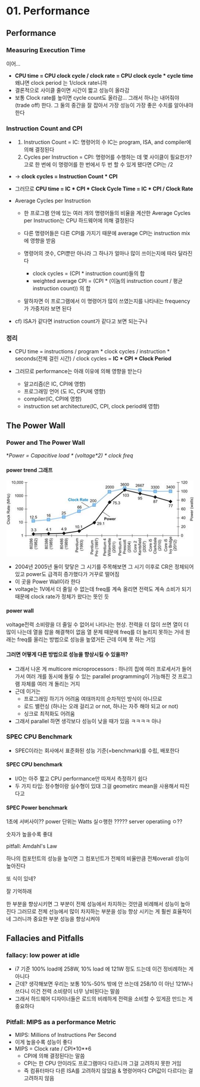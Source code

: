 # 01. Performance

## Performance

### Measuring Execution Time

이어...


* **CPU time
  = CPU clock cycle / clock rate 
  = CPU clock cycle * cycle time**
  왜냐면 clock period 는 1/clock rate니까
* 결론적으로 사이클 줄이면 시간이 짧고 성능이 올라감
* 보통 Clock rate를 높이면 cycle count도 올라감... 그래서 하나는 내어줘야(trade off) 한다. 그 둘의 중간을 잘 잡아서 가장 성능이 가장 좋은 수치를 알아내야 한다



### Instruction Count and CPI

* 1. Instruction Count = IC: 명령어의 수 
     IC는 program, ISA, and compiler에 의해 결정된다 
  2. Cycles per Instruction = CPI: 명령어를 수행하는 데 몇 사이클이 필요한가?
     고로 한 번에 이 명령어를 한 번에서 두 번 할 수 있게 됐다면 CPI는 /2

* &rarr; **clock cycles = Instruction Count * CPI**

* 그러므로
  **CPU time = IC * CPI * Clock Cycle Time = IC * CPI / Clock Rate** 

* Average Cycles per Instruction

  * 한 프로그램 안에 있는 여러 개의 명령어들의 비율을 계산한 Average Cycles per Instruction는 CPU 하드웨어에 의해 결정된다
  * 다른 명령어들은 다른 CPI를 가지기 때문에 average CPI는 instruction mix에 영향을 받음
  * 명령어의 갯수, CPI뿐만 아니라 그 하나가 얼마나 많이 쓰이는지에 따라 달라진다
    * clock cycles = (CPI * instruction count)들의 합
    * weighted average CPI 
      = (CPI * (이놈의 instruction count / 평균 instruction count)) 의 합

  * 말하자면 이 프로그램에서 이 명령어가 많이 쓰였는지를 나타내는 frequency가 가중치라 보면 된다

* cf) ISA가 같다면 instruction count가 같다고 보면 되는구나



### 정리

* CPU time 
  = instructions / program * clock cycles / instruction * seconds(전체 걸린 시간) / clock cycles
  = **IC * CPI * Clock Period**

* 그러므로 performance는 아래 이유에 의해 영향을 받는다
  * 알고리즘(은 IC, CPI에 영향)
  * 프로그래밍 언어 (도 IC, CPU에 영향)
  * compiler(IC, CPI에 영향)
  * instruction set architecture(IC, CPI, clock period에 영향)





## The Power Wall

### Power and The Power Wall

**Power = Capacitive load \* (voltage\**2) \* clock freq**





#### power trend 그래프

![The Power Trend](02_Computer_Abstraction_and_Technology.assets/thepowerwall.jpg)

* 2004년 2005년 둘이 맞닿은 그 시기를 주목해보면 그 시기 이후로 CR은 정체되어 있고 power도 급격히 증가했다가 거꾸로 떨어짐
* 이 곳을 Power Wall이라 한다
* voltage는 1V에서 더 줄일 수 없는데 freq를 계속 올리면 전력도 계속 소비가 되기 때문에 clock rate가 정체가 왔다는 뜻인 듯



#### power wall

voltage전력 소비량을 더 줄일 수 없어서 나타나는 현상. 전력을 더 많이 쓰면 열이 더 많이 나는데 열을 잡을 해결책이 없음 열 문제 때문에 freq를 더 늘리지 못하는 거네 원래는 freq를 올리는 방법으로 성능을 높였거든 근데 이제 못 하는 거임



#### 그러면 어떻게 다른 방법으로 성능을 향상시킬 수 있을까?

* 그래서 나온 게 multicore microprocessors
  : 하나의 칩에 여러 프로세서가 들어가서 여러 개를 동시에 돌릴 수 있는 parallel programming이 가능해진 것 프로그램 자체를 여러 개 돌리는 거지
* 근데 이거는
  * 프로그래밍 하기가 어려움 여태까지의 순차적인 방식이 아니므로
  * 로드 밸런싱 (하나는 오래 걸리고 or not, 하나는 자주 해야 되고 or not) 
  * 싱크로 최적화도 어려움
* 그래서 parallel 하면 생각보다 성능이 낮을 때가 있음 ㅋㅋㅋㅋ 아나



### SPEC CPU Benchmark

* SPEC이라는 회사에서 표준화된 성능 기준(=benchmark)를 수립, 배포한다

#### SPEC CPU benchmark

* I/O는 아주 짧고 CPU performance만 따져서 측정하기 쉽다
* 두 가지 타입: 정수형이랑 실수형이 있대 그걸 geometirc mean을 사용해서 따진다고



#### SPEC Power benchmark

1초에 서버사이?? power 단위는 Watts 실ㅇ행한 ????? server operatiing ㅇ??

숫자가 높을수록 좋대





pitfall: Amdahl's Law

하나의 컴포턴트의 성능을 높이면 그 컴포넌트가 전체의 비율만큼 전체overall 성능이 높아진다

또 식이 있네?

잘 기억하래

한 부분을 향상시키면  그 부분이 전체 성능에서 차지하는 것만큼 비례해서 성능이 높아진다 그러므로 전체 선능에서 많이 차지하는 부분을 성능 향상 시키는 게 훨씬 효율적이네 그러니까 중요한 부분 성능을 향상시켜야



## Fallacies and Pitfalls

### fallacy: low power at idle

* i7 기준 100% load에 258W, 10% load 에 121W 정도 드는데 이건 정비례하는 게 아니다
* 근데? 생각해보면 우리는 보통 10%-50% 밖에 안 쓰는데 258/10 이 아닌 121W나 쓰다니 이건 전력 소비량이 너무 낭비된다는 말씀
* 그래서 하드웨어 디자이너들은 로드의 비례하게 전력을 소비할 수 있게끔 만드는 게 중요하다



### Pitfall: MIPS as a performance Metric

* MIPS: Millions of Instructions Per Second
* 이게 높을수록 성능이 좋다
* MIPS = Clock rate / CPI*10**6
  * CPI에 의해 결정된다는 말씀
  * CPI는 한 CPU 안이라도 프로그램마다 다르니까 그걸 고려하지 못한 거임
  * 즉 컴퓨터마다 다른 ISA를 고려하지 않았음 & 명령어마다 CPI값이 다르다는 걸 고려하지 않음











